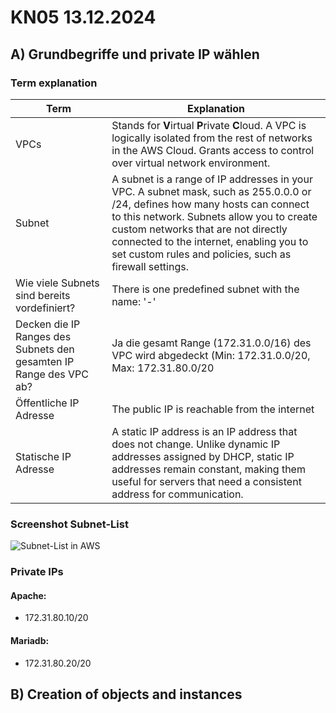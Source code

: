 # KN05 13.12.2024 #

## A) Grundbegriffe und private IP wählen

### Term explanation

|Term|Explanation|
|----|-----------|
|VPCs|Stands for **V**irtual **P**rivate **C**loud. A VPC is logically isolated from the rest of networks in the AWS Cloud. Grants access to control over virtual network environment.|
|Subnet|A subnet is a range of IP addresses in your VPC. A subnet mask, such as 255.0.0.0 or /24, defines how many hosts can connect to this network. Subnets allow you to create custom networks that are not directly connected to the internet, enabling you to set custom rules and policies, such as firewall settings.|
|Wie viele Subnets sind bereits vordefiniert?| There is one predefined subnet with the name: '-' |
|Decken die IP Ranges des Subnets den gesamten IP Range des VPC ab?|Ja die gesamt Range (172.31.0.0/16) des VPC wird abgedeckt (Min: 172.31.0.0/20, Max: 172.31.80.0/20|
|Öffentliche IP Adresse| The public IP is reachable from the internet |
|Statische IP Adresse|A static IP address is an IP address that does not change. Unlike dynamic IP addresses assigned by DHCP, static IP addresses remain constant, making them useful for servers that need a consistent address for communication.|

###  Screenshot Subnet-List

  ![Subnet-List in AWS](/m346/Images/KN-05/SUBNETS.png)

### Private IPs

#### Apache:

  - 172.31.80.10/20
  
#### Mariadb:

  - 172.31.80.20/20


## B) Creation of objects and instances

